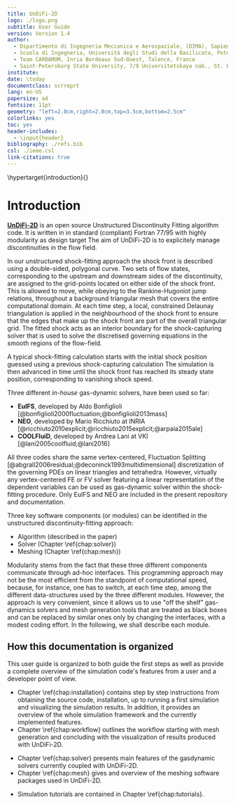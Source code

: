 ```yaml
---
title: UnDiFi-2D
logo: ./logo.png
subtitle: User Guide
version: Version 1.4
author:
  - Dipartimento di Ingegneria Meccanica e Aerospaziale, (DIMA), Sapienza University, Rome, Italy
  - Scuola di Ingegneria, Università degli Studi della Basilicata, Potenza, Italy
  - Team CARDAMOM, Inria Bordeaux Sud-Ouest, Talence, France
  - Saint-Petersburg State University, 7/9 Universitetskaya nab., St. Petersburg, Russia
institute:
date: \today
documentclass: scrreprt
lang: en-US
papersize: a4
fontsize: 11pt
geometry: "left=2.0cm,right=2.0cm,top=3.5cm,bottom=2.5cm"
colorlinks: yes
toc: yes
header-includes:
  - \input{header}
bibliography: ./refs.bib
csl: ./ieee.csl
link-citations: true
---
```


\hypertarget{introduction}{}

# Introduction

 [**UnDiFi-2D**](https://github.com/UnDiFi-2D/UnDiFi-2D) is an open source
 Unstructured Discontinuity Fitting algorithm code.
 It is written in in standard (compliant) Fortran 77/95 with highly
 modularity as design target The aim of UnDiFi-2D is to explicitely
 manage discontinuities in the flow field.

 In our unstructured shock-fitting approach the shock front is
 described using a double-sided, polygonal curve. Two sets of flow
 states, corresponding to the upstream and downstream sides of the
 discontinuity, are assigned to the grid-points located on either side
 of the shock front. This is allowed to move, while obeying to the
 Rankine-Hugoniot jump relations, throughout a background triangular
 mesh that covers the entire computational domain. At each time
 step, a local, constrained Delaunay triangulation is applied in the
 neighbourhood of the shock front to ensure that the edges that make up
 the shock front are part of the overall triangular grid. The fitted
 shock acts as an interior boundary for the shock-capturing solver that
 is used to solve the discretised governing equations in the smooth
 regions of the flow-field.

 A typical shock-fitting calculation starts with the initial shock
 position guessed using a previous shock-capturing calculation The
 simulation is then advanced in time until the shock front has reached
 its steady state position, corresponding to vanishing shock speed.

 Three different *in-house* gas-dynamic solvers, have been used so far:

 * **EulFS**, developed by Aldo Bonfiglioli [@bonfiglioli2000fluctuation;@bonfiglioli2013mass]
 * **NEO**, developed by Mario Ricchiuto at INRIA [@ricchiuto2010explicit;@ricchiuto2015explicit;@arpaia2015ale]
 * **COOLFluiD**, developed by Andrea Lani at VKI [@lani2005coolfluid;@lani2016]

 All three codes share the same vertex-centered, Fluctuation Splitting
 [@abgrall2006residual;@deconinck1993multidimensional] discretization
 of the governing PDEs on linear triangles and tetrahedra. However,
 virtually any vertex-centered FE or FV solver featuring a linear
 representation of the dependent variables can be used as gas-dynamic
 solver within the shock-fitting procedure. Only EulFS and NEO are
 included in the present repository and documentation.

 Three key software components (or modules) can be identified in the
 unstructured discontinuity-fitting approach:

 * Algorithm (described in the paper) <!--(Chapter \ref{chap:algorithm})-->
 * Solver (Chapter \ref{chap:solver})
 * Meshing (Chapter \ref{chap:mesh})

 Modularity stems from the fact that these three different components
 communicate through ad-hoc interfaces. This programming approach may
 not be the most efficient from the standpoint of computational speed,
 because, for instance, one has to switch, at each time step, among
 the different data-structures used by the three different modules.
 However, the approach is very convenient, since it allows us to use
 "off the shelf" gas-dynamics solvers and mesh generation tools that
 are treated as black boxes and can be replaced by similar ones only
 by changing the interfaces, with a modest coding effort. In the
 following, we shall describe each module.

## How this documentation is organized

This user guide is organized to both guide the first steps as well as
provide a complete overview of the simulation code's features from a
user and a developer point of view.

* Chapter \ref{chap:installation} contains step by step instructions
from obtaining the source code, installation, up to running a first
simulation and visualizing the simulation results. In addition,
it provides an overview of the whole simulation framework and the
currently implemented features.
* Chapter \ref{chap:workflow} outlines the workflow starting with mesh
generation and concluding with the visualization of results produced
with UnDiFi-2D.
 <!--* Chapter \ref{chap:algorithm} describes the discontinuity fitting
algorithm implemented in*UnDiFi-2D.-->
* Chapter \ref{chap:solver} presents main features of the gasdynamic
solvers currently coupled with UnDiFi-2D.
* Chapter \ref{chap:mesh} gives and overview of the meshing software
packages used in UnDiFi-2D.
<!--* Chapter \ref{chap:features_models} shall serve as a reference for the models and features implemented in **UnDiFi-2D**.-->
<!--* Chapter \ref{chap:visu_output} presents the options and parameters for the output data, field and flow variables.-->
<!-- * Chapter \ref{chap:tools} lists tools within the **UnDiFi-2D** repository, including the post-processing tools.-->
* Simulation tutorials are contained in Chapter \ref{chap:tutorials}.
<!-- * Cluster-specific user guidelines are given in Chapter \ref{chap:cluster_guide}. -->
<!-- * A complete list of all parameters is given in Chapter \ref{chap:parameterfile}. -->
<!-- * The unit test system used to test key routines with CTest is described in Chapter \ref{chap:unittest}. -->
